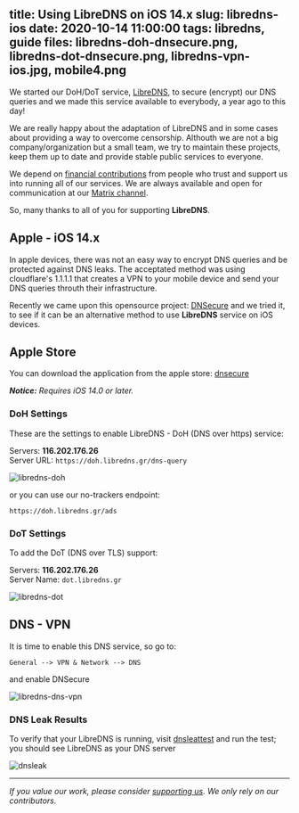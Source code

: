 title: Using LibreDNS on iOS 14.x
slug: libredns-ios
date: 2020-10-14 11:00:00
tags: libredns, guide
files: libredns-doh-dnsecure.png, libredns-dot-dnsecure.png, libredns-vpn-ios.jpg, mobile4.png
---

We started our DoH/DoT service, [LibreDNS](https://libredns.gr), to secure (encrypt) our DNS queries and we made this service available to everybody, a year ago to this day!

We are really happy about the adaptation of LibreDNS and in some cases about providing a way to overcome censorship. Althouth we are not a big company/organization but a small team, we try to maintain these projects, keep them up to date and provide stable public services to everyone.

We depend on [financial contributions](https://opencollective.com/libreops/) from people who trust and support us into running all of our services. We are always available and open for communication at our [Matrix channel](https://matrix.to/#/#libreops:matrix.org).

So, many thanks to all of you for supporting **LibreDNS**.

## Apple - iOS 14.x

In apple devices, there was not an easy way to encrypt DNS queries and be protected against DNS leaks. The acceptated method was using cloudflare's 1.1.1.1 that creates a VPN to your mobile device and send your DNS queries throuth their infrastructure.

Recently we came upon this opensource project: [DNSecure](https://github.com/kkk669/DNSecure) and we tried it, to see if it can be an alternative method to use **LibreDNS** service on iOS devices.

## Apple Store

You can download the application from the apple store:
[dnsecure](https://apps.apple.com/us/app/dnsecure/id1533413232)

***Notice:** Requires iOS 14.0 or later.*

### DoH Settings

These are the settings to enable LibreDNS - DoH (DNS over https) service:

Servers: **116.202.176.26** <br>
Server URL: `https://doh.libredns.gr/dns-query`

![libredns-doh](libredns-doh-dnsecure.png)

or you can use our no-trackers endpoint:

`https://doh.libredns.gr/ads`

### DoT Settings

To add the DoT (DNS over TLS) support:

Servers: **116.202.176.26** <br>
Server Name: `dot.libredns.gr`

![libredns-dot](libredns-dot-dnsecure.png)

## DNS - VPN

It is time to enable this DNS service, so go to:

`General --> VPN & Network --> DNS`

and enable DNSecure

![libredns-dns-vpn](libredns-vpn-ios.jpg)

### DNS Leak Results

To verify that your LibreDNS is running, visit
[dnsleattest](https://www.dnsleaktest.com/) and run the test; you should see LibreDNS as your DNS server

![dnsleak](mobile4.png)

---

*If you value our work, please consider [supporting us](https://opencollective.com/libreops/). We only rely on our contributors.*
